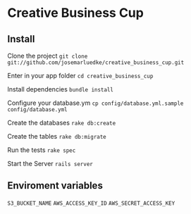 Creative Business Cup
=============================


Install
-------

Clone the project
  `git clone git://github.com/josemarluedke/creative_business_cup.git`

Enter in your app folder
  `cd creative_business_cup`

Install dependencies
  `bundle install`

Configure your database.ym
  `cp config/database.yml.sample config/database.yml`

Create the databases
  `rake db:create`

Create the tables
  `rake db:migrate`

Run the tests
  `rake spec`

Start the Server
  `rails server`


Enviroment variables
-------------------------

  `S3_BUCKET_NAME`
  `AWS_ACCESS_KEY_ID`
  `AWS_SECRET_ACCESS_KEY`

